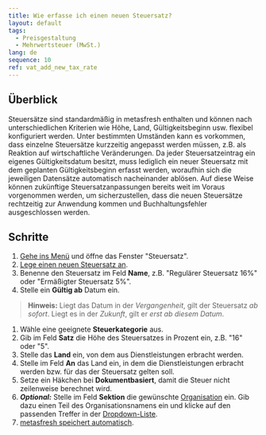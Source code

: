 ```yaml
---
title: Wie erfasse ich einen neuen Steuersatz?
layout: default
tags:
  - Preisgestaltung
  - Mehrwertsteuer (MwSt.)
lang: de
sequence: 10
ref: vat_add_new_tax_rate
---
```


## Überblick
Steuersätze sind standardmäßig in metasfresh enthalten und können nach unterschiedlichen Kriterien wie Höhe, Land, Gültigkeitsbeginn usw. flexibel konfiguriert werden. Unter bestimmten Umständen kann es vorkommen, dass einzelne Steuersätze kurzzeitig angepasst werden müssen, z.B. als Reaktion auf wirtschaftliche Veränderungen. Da jeder Steuersatzeintrag ein eigenes Gültigkeitsdatum besitzt, muss lediglich ein neuer Steuersatz mit dem geplanten Gültigkeitsbeginn erfasst werden, woraufhin sich die jeweiligen Datensätze automatisch nacheinander ablösen. Auf diese Weise können zukünftige Steuersatzanpassungen bereits weit im Voraus vorgenommen werden, um sicherzustellen, dass die neuen Steuersätze rechtzeitig zur Anwendung kommen und Buchhaltungsfehler ausgeschlossen werden.

## Schritte
1. [Gehe ins Menü](Menu) und öffne das Fenster "Steuersatz".
1. [Lege einen neuen Steuersatz an](Neuer_Datensatz_Fenster_Webui).
1. Benenne den Steuersatz im Feld **Name**, z.B. "Regulärer Steuersatz 16%" oder "Ermäßigter Steuersatz 5%".
1. Stelle ein **Gültig ab** Datum ein.
 >**Hinweis:** Liegt das Datum in der *Vergangenheit*, gilt der Steuersatz *ab sofort*. Liegt es in der *Zukunft*, gilt er *erst ab diesem Datum*.

1. Wähle eine geeignete **Steuerkategorie** aus.
1. Gib im Feld **Satz** die Höhe des Steuersatzes in Prozent ein, z.B. "16" oder "5".
1. Stelle das **Land** ein, von dem aus Dienstleistungen erbracht werden.
1. Stelle im Feld **An** das Land ein, in dem die Dienstleistungen erbracht werden bzw. für das der Steuersatz gelten soll.
1. Setze ein Häkchen bei **Dokumentbasiert**, damit die Steuer nicht zeilenweise berechnet wird.
1. ***Optional:*** Stelle im Feld **Sektion** die gewünschte [Organisation](Org_Neue_Organisation_anlegen) ein. Gib dazu einen Teil des Organisationsnamens ein und klicke auf den passenden Treffer in der <a href="Keyboard_Shortcuts_Liste#dropdown" title="Dynamisches Suchfeld (Autocomplete)">Dropdown-Liste</a>.
1. [metasfresh speichert automatisch](Speicheranzeige).
